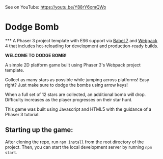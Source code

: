 See on YouTube: https://youtu.be/Y88rY6omQWo

# Dodge Bomb

*** A Phaser 3 project template with ES6 support via [Babel 7](https://babeljs.io/) and [Webpack 4](https://webpack.js.org/) that includes hot-reloading for development and production-ready builds.


**WELCOME TO DODGE BOMB!**

A simple 2D platform game built using Phaser 3's Webpack project template.

Collect as many stars as possible while jumping across platforms! Easy right? Just make sure to dodge the bombs using arrow keys! 

When a full set of 12 stars are collected, an additional bomb will drop. Difficulty increases as the player progresses on their star hunt.

This game was built using Javascript and HTML5 with the guidance of a Phaser 3 tutorial. 

## Starting up the game:

After cloning the repo, run `npm install` from the root directory of the project. Then, you can start the local development server by running `npm start`.
